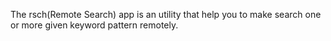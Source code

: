 The rsch(Remote Search) app is an utility that help you to make search one or more given keyword pattern remotely.
